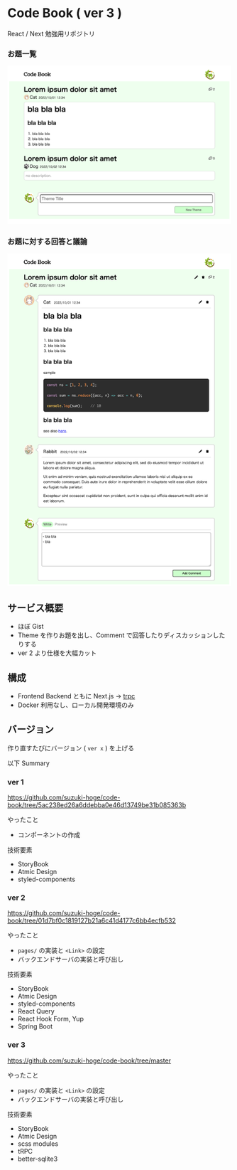 # Code Book ( ver 3 )

React / Next 勉強用リポジトリ

### お題一覧
![image](./top1.png)

### お題に対する回答と議論
![image](./top2.png)

## サービス概要
- ほぼ Gist
- Theme を作りお題を出し、Comment で回答したりディスカッションしたりする
- ver 2 より仕様を大幅カット

## 構成
- Frontend Backend ともに Next.js → [trpc](./trpc)
- Docker 利用なし、ローカル開発環境のみ

## バージョン
作り直すたびにバージョン ( `ver x` ) を上げる

以下 Summary

### ver 1
https://github.com/suzuki-hoge/code-book/tree/5ac238ed26a6ddebba0e46d13749be31b085363b

やったこと

- コンポーネントの作成

技術要素

- StoryBook
- Atmic Design
- styled-components

### ver 2
https://github.com/suzuki-hoge/code-book/tree/01d7bf0c1819127b21a6c41d4177c6bb4ecfb532

やったこと

- `pages/` の実装と `<Link>` の設定
- バックエンドサーバの実装と呼び出し

技術要素

- StoryBook
- Atmic Design
- styled-components
- React Query
- React Hook Form, Yup
- Spring Boot

### ver 3
https://github.com/suzuki-hoge/code-book/tree/master

やったこと

- `pages/` の実装と `<Link>` の設定
- バックエンドサーバの実装と呼び出し

技術要素

- StoryBook
- Atmic Design
- scss modules
- tRPC
- better-sqlite3

